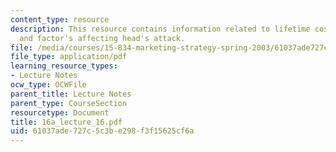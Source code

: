 ```yaml
---
content_type: resource
description: This resource contains information related to lifetime cost minimization
  and factor's affecting head's attack.
file: /media/courses/15-834-marketing-strategy-spring-2003/61037ade727c5c3be298f3f15625cf6a_16a_lecture_16.pdf
file_type: application/pdf
learning_resource_types:
- Lecture Notes
ocw_type: OCWFile
parent_title: Lecture Notes
parent_type: CourseSection
resourcetype: Document
title: 16a_lecture_16.pdf
uid: 61037ade-727c-5c3b-e298-f3f15625cf6a
---
```

